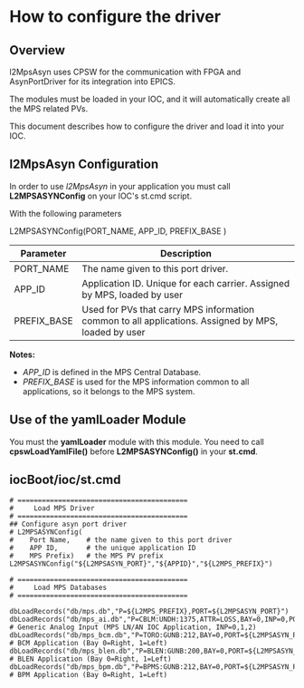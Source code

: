 # How to configure the driver

## Overview

l2MpsAsyn uses CPSW for the communication with FPGA and AsynPortDriver for its integration into EPICS.

The modules must be loaded in your IOC, and it will automatically create all the MPS related PVs.

This document describes how to configure the driver and load it into your IOC.

## l2MpsAsyn Configuration

In order to use *l2MpsAsyn* in your application you must call **L2MPSASYNConfig** on your IOC's st.cmd script.

With the following parameters

L2MPSASYNConfig(PORT_NAME, APP_ID, PREFIX_BASE )

| Parameter                  | Description
|----------------------------|-----------------------------
| PORT_NAME                  | The name given to this port driver.
| APP_ID                     | Application ID. Unique for each carrier.  Assigned by MPS, loaded by user
| PREFIX_BASE                | Used for PVs that carry MPS information common to all applications.  Assigned by MPS, loaded by user

**Notes:**
- *APP_ID* is defined in the MPS Central Database.
- *PREFIX_BASE* is used for the MPS information common to all applications, so it belongs to the MPS system.

## Use of the yamlLoader Module

You must the **yamlLoader** module with this module. You need to call **cpswLoadYamlFile()** before **L2MPSASYNConfig()** in your **st.cmd**.


## iocBoot/ioc/st.cmd

  ```
# ==========================================
#     Load MPS Driver
# ==========================================
## Configure asyn port driver
# L2MPSASYNConfig(
#    Port Name,    # the name given to this port driver
#    APP ID,       # the unique application ID
#    MPS Prefix)   # the MPS PV prefix
  L2MPSASYNConfig("${L2MPSASYN_PORT}","${APPID}","${L2MPS_PREFIX}")

# ==========================================
#     Load MPS Databases
# ==========================================

  dbLoadRecords("db/mps.db","P=${L2MPS_PREFIX},PORT=${L2MPSASYN_PORT}")
  dbLoadRecords("db/mps_ai.db","P=CBLM:UNDH:1375,ATTR=LOSS,BAY=0,INP=0,PORT=${L2MPSASYN_PORT}")  # Generic Analog Input (MPS LN/AN IOC Application, INP=0,1,2)
  dbLoadRecords("db/mps_bcm.db","P=TORO:GUNB:212,BAY=0,PORT=${L2MPSASYN_PORT}")  # BCM Application (Bay 0=Right, 1=Left)
  dbLoadRecords("db/mps_blen.db","P=BLEN:GUNB:200,BAY=0,PORT=${L2MPSASYN_PORT}")  # BLEN Application (Bay 0=Right, 1=Left)
  dbLoadRecords("db/mps_bpm.db","P=BPMS:GUNB:212,BAY=0,PORT=${L2MPSASYN_PORT}")  # BPM Application (Bay 0=Right, 1=Left)
```
